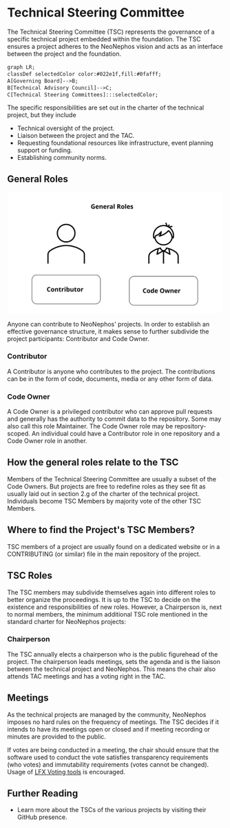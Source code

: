 # Technical Steering Committee

The Technical Steering Committee (TSC) represents the governance of a specific technical project embedded within the foundation. The TSC ensures a project adheres to the NeoNephos vision and acts as an interface between the project and the foundation.

```mermaid
graph LR;
classDef selectedColor color:#022e1f,fill:#0fafff;
A[Governing Board]-->B;
B[Technical Advisory Council]-->C;
C[Technical Steering Committees]:::selectedColor;
```

The specific responsibilities are set out in the charter of the technical project, but they include

- Technical oversight of the project.
- Liaison between the project and the TAC.
- Requesting foundational resources like infrastructure, event planning support or funding.
- Establishing community norms.

## General Roles

<img src="../assets/tsc_general_roles.svg" alt="TSC General Roles Schematic" width="500" />

Anyone can contribute to NeoNephos' projects. In order to establish an effective governance structure, it makes sense to further subdivide the project participants: Contributor and Code Owner.

### Contributor

A Contributor is anyone who contributes to the project. The contributions can be in the form of code, documents, media or any other form of data.

### Code Owner

A Code Owner is a privileged contributor who can approve pull requests and generally has the authority to commit data to the repository. Some may also call this role Maintainer. The Code Owner role may be repository-scoped.
An individual could have a Contributor role in one repository and a Code Owner role in another.

## How the general roles relate to the TSC

Members of the Technical Steering Committee are usually a subset of the Code Owners. But projects are free to redefine roles as they see fit as usually laid out in section 2.g of the charter of the technical project. Individuals become TSC Members by majority vote of the other TSC Members.

## Where to find the Project's TSC Members?

TSC members of a project are usually found on a dedicated website or in a CONTRIBUTING (or similar) file in the main repository of the project.

## TSC Roles

The TSC members may subdivide themselves again into different roles to better organize the proceedings. It is up to the TSC to decide on the existence and responsibilities of new roles.
However, a Chairperson is, next to normal members, the minimum additional TSC role mentioned in the standard charter for NeoNephos projects:

### Chairperson

The TSC annually elects a chairperson who is the public figurehead of the project. The chairperson leads meetings, sets the agenda and is the liaison between the technical project and NeoNephos. This means the chair also attends TAC meetings and has a voting right in the TAC.

## Meetings

As the technical projects are managed by the community, NeoNephos imposes no hard rules on the frequency of meetings. The TSC decides if it intends to have its meetings open or closed and if meeting recording or minutes are provided to the public.

If votes are being conducted in a meeting, the chair should ensure that the software used to conduct the vote satisfies transparency requirements (who votes) and immutability requirements (votes cannot be changed). Usage of [LFX Voting tools](https://docs.linuxfoundation.org/lfx/project-control-center/v2-latest-version/collaborations/voting) is encouraged.

## Further Reading

* Learn more about the TSCs of the various projects by visiting their GitHub presence.
